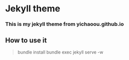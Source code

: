 # Jekyll theme
### This is my jekyll theme from yichaoou.github.io

## How to use it

> bundle install
> bundle exec jekyll serve -w
